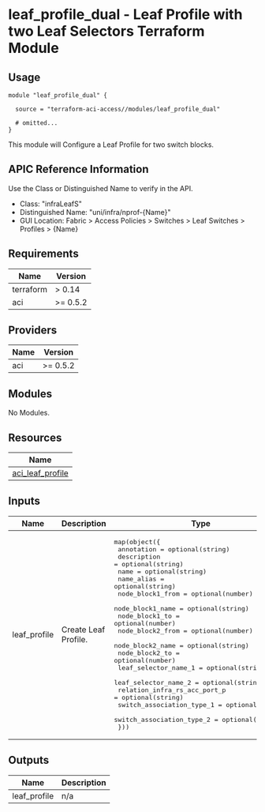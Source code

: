 # leaf_profile_dual - Leaf Profile with two Leaf Selectors Terraform Module

## Usage

```hcl
module "leaf_profile_dual" {

  source = "terraform-aci-access//modules/leaf_profile_dual"

  # omitted...
}
```

This module will Configure a Leaf Profile for two switch blocks.

## APIC Reference Information

Use the Class or Distinguished Name to verify in the API.

* Class: "infraLeafS"
* Distinguished Name: "uni/infra/nprof-{Name}"
* GUI Location: Fabric > Access Policies > Switches > Leaf Switches > Profiles > {Name}

<!-- BEGINNING OF PRE-COMMIT-TERRAFORM DOCS HOOK -->
## Requirements

| Name | Version |
|------|---------|
| terraform | > 0.14 |
| aci | >= 0.5.2 |

## Providers

| Name | Version |
|------|---------|
| aci | >= 0.5.2 |

## Modules

No Modules.

## Resources

| Name |
|------|
| [aci_leaf_profile](https://registry.terraform.io/providers/ciscodevnet/aci/0.5.2/docs/resources/leaf_profile) |

## Inputs

| Name | Description | Type | Default | Required |
|------|-------------|------|---------|:--------:|
| leaf\_profile | Create Leaf Profile. | <pre>map(object({<br>    annotation                   = optional(string)<br>    description                  = optional(string)<br>    name                         = optional(string)<br>    name_alias                   = optional(string)<br>    node_block1_from             = optional(number)<br>    node_block1_name             = optional(string)<br>    node_block1_to               = optional(number)<br>    node_block2_from             = optional(number)<br>    node_block2_name             = optional(string)<br>    node_block2_to               = optional(number)<br>    leaf_selector_name_1         = optional(string)<br>    leaf_selector_name_2         = optional(string)<br>    relation_infra_rs_acc_port_p = optional(string)<br>    switch_association_type_1    = optional(string)<br>    switch_association_type_2    = optional(string)<br>  }))</pre> | <pre>{<br>  "default": {<br>    "annotation": "",<br>    "description": "",<br>    "leaf_selector_name_1": "leaf201",<br>    "leaf_selector_name_2": "leaf202",<br>    "name": "default",<br>    "name_alias": "",<br>    "node_block1_from": 201,<br>    "node_block1_name": "blk1",<br>    "node_block1_to": 201,<br>    "node_block2_from": 202,<br>    "node_block2_name": "blk2",<br>    "node_block2_to": 202,<br>    "relation_infra_rs_acc_port_p": "",<br>    "switch_association_type_1": "range",<br>    "switch_association_type_2": "range"<br>  }<br>}</pre> | no |

## Outputs

| Name | Description |
|------|-------------|
| leaf\_profile | n/a |
<!-- END OF PRE-COMMIT-TERRAFORM DOCS HOOK -->

